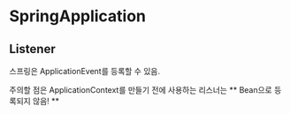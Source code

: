 # SpringApplication

## Listener

스프링은 ApplicationEvent를 등록할 수 있음.

주의할 점은 ApplicationContext를 만들기 전에 사용하는 리스너는  ** Bean으로 등록되지 않음! **